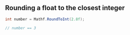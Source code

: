 ## Rounding a float to the closest integer

```C#
int number = Mathf.RoundToInt(2.8f);

// number == 3

```
